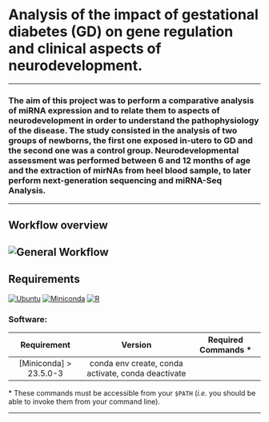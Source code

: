 # Analysis of the impact of gestational diabetes (GD) on gene regulation and clinical aspects of neurodevelopment.
---
### The aim of this project was to perform a comparative analysis of miRNA expression and to relate them to aspects of neurodevelopment in order to understand the pathophysiology of the disease. The study consisted in the analysis of two groups of newborns, the first one exposed in-utero to GD and the second one was a control group. Neurodevelopmental assessment was performed between 6 and 12 months of age and the extraction of mirNAs from heel blood sample, to later perform next-generation sequencing and miRNA-Seq Analysis.
---
## Workflow overview
![General Workflow](docs/Workflow.png) 
---

## Requirements

[![Ubuntu](https://img.shields.io/badge/ubuntu-%E2%89%A518.04-orange.svg)](https://releases.ubuntu.com/18.04/)
[![Miniconda](https://img.shields.io/badge/Miniconda-%E2%89%A523.5-green.svg)](https://docs.anaconda.com/free/miniconda/index.html)
[![R](https://img.shields.io/badge/R-%E2%89%A54.2.2-blue.svg)](https://cran.r-project.org/bin/windows/base/old/4.2.2/)




### Software:
| Requirement | Version  | Required Commands * |
|:---------:|:--------:|:-------------------:|
| [Miniconda] > 23.5.0-3 | conda env create, conda activate, conda deactivate | 
\* These commands must be accessible from your `$PATH` (*i.e.* you should be able to invoke them from your command line).  

---